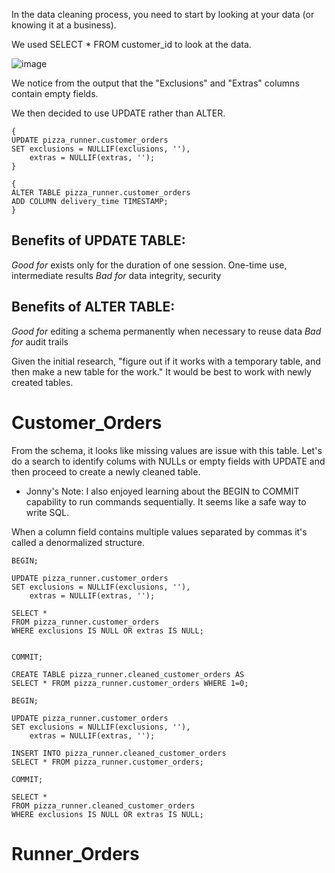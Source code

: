 In the data cleaning process, you need to start by looking at your data (or knowing it at a business). 

We used SELECT * FROM customer_id to look at the data.

![image](https://github.com/user-attachments/assets/ebacaaf7-b879-45a6-ae2d-2cfcce96d2cc)

We notice from the output that the "Exclusions" and "Extras" columns contain empty fields.

We then decided to use UPDATE rather than ALTER.

```
{
UPDATE pizza_runner.customer_orders
SET exclusions = NULLIF(exclusions, ''),
    extras = NULLIF(extras, '');
}

{
ALTER TABLE pizza_runner.customer_orders
ADD COLUMN delivery_time TIMESTAMP;
}
```

## Benefits of UPDATE TABLE:
*Good for* exists only for the duration of one session. One-time use, intermediate results
*Bad for* data integrity, security

## Benefits of ALTER TABLE:
*Good for* editing a schema permanently when necessary to reuse data
*Bad for* audit trails

Given the initial research, "figure out if it works with a temporary table, and then make a new table for the work." It would be best to work with newly created tables. 

# Customer_Orders
From the schema, it looks like missing values are issue with this table. Let's do a search to identify colums with NULLs or empty fields with UPDATE and then proceed to create a newly cleaned table.

- Jonny's Note: I also enjoyed learning about the BEGIN to COMMIT capability to run commands sequentially. It seems like a safe way to write SQL.

When a column field contains multiple values separated by commas it's called a denormalized structure.

```
BEGIN;

UPDATE pizza_runner.customer_orders
SET exclusions = NULLIF(exclusions, ''),
    extras = NULLIF(extras, '');

SELECT *
FROM pizza_runner.customer_orders
WHERE exclusions IS NULL OR extras IS NULL;


COMMIT;
```

```
CREATE TABLE pizza_runner.cleaned_customer_orders AS
SELECT * FROM pizza_runner.customer_orders WHERE 1=0;

BEGIN;

UPDATE pizza_runner.customer_orders
SET exclusions = NULLIF(exclusions, ''),
    extras = NULLIF(extras, '');

INSERT INTO pizza_runner.cleaned_customer_orders
SELECT * FROM pizza_runner.customer_orders;

COMMIT;

SELECT *
FROM pizza_runner.cleaned_customer_orders
WHERE exclusions IS NULL OR extras IS NULL;
```


# Runner_Orders

